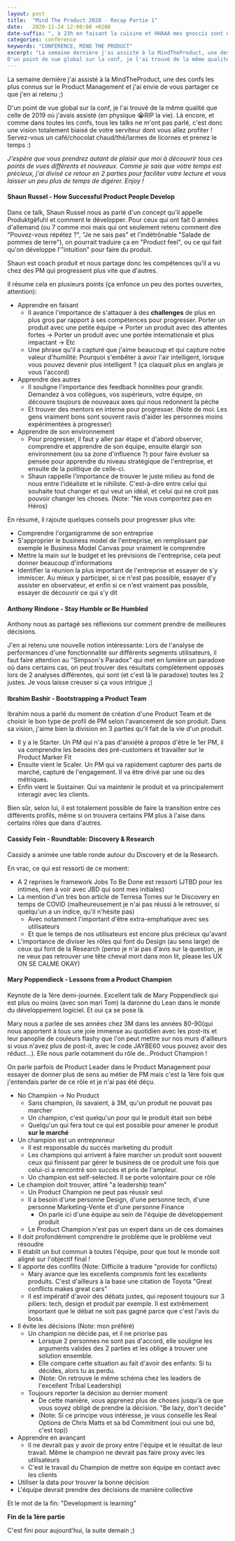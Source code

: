 ```yaml
---
layout: post
title:  "Mind The Product 2020 - Recap Partie 1"
date:   2020-11-24 12:00:00 +0200
date-suffix: ", à 23h en faisant la cuisine et HHAAA mes gnoccis sont en train de cramer"
categories: conférence
keywords: "CONFERENCE, MIND THE PRODUCT"
excerpt: "La semaine dernière j'ai assisté à la MindTheProduct, une des confs les plus connus sur le Product Management et j'ai envie de vous partager ce que j'en ai retenu ;)
D'un point de vue global sur la conf, je l'ai trouvé de la même qualité que..."
---
```


La semaine dernière j'ai assisté à la MindTheProduct, une des confs les plus connus sur le Product Management et j'ai envie de vous partager ce que j'en ai retenu ;)  

D'un point de vue global sur la conf, je l'ai trouvé de la même qualité que celle de 2019 où j'avais assisté (en physique 😭RIP la vie). Là encore, et comme dans toutes les confs, tous les talks ne m'ont pas parlé, c'est donc une vision totalement biaisé de votre serviteur dont vous allez profiter ! Servez-vous un café/chocolat chaud/thé/larmes de licornes et prenez le temps :)  

*J'espère que vous prendrez autant de plaisir que moi à découvrir tous ces points de vues différents et nouveaux. Comme je sais que votre temps est précieux, j'ai divisé ce retour en 2 parties pour faciliter votre lecture et vous laisser un peu plus de temps de digérer. Enjoy !*  

#### Shaun Russel - How Successful Product People Develop  

Dans ce talk, Shaun Russel nous as parlé d'un concept qu'il appelle Produktgëfuhl et comment le développer. Pour ceux qui ont fait 0 années d'allemand (ou 7 comme moi mais qui ont seulement retenu comment dire "Pouvez-vous répétez ?", "Je ne sais pas" et l'indétrônable "Salade de pommes de terre"), on pourrait traduire ça en "Product feel", ou ce qui fait qu'on développe l'"intuition" pour faire du produit.  

Shaun est coach produit et nous partage donc les compétences qu'il a vu chez des PM qui progressent plus vite que d'autres.  

Il résume cela en plusieurs points (ça enfonce un peu des portes ouvertes, attention):  

- Apprendre en faisant
    - Il avance l'importance de s'attaquer à des **challenges** de plus en plus gros par rapport à ses compétences pour progresser. Porter un produit avec une petite équipe → Porter un produit avec des attentes fortes → Porter un produit avec une portée internationale et plus impactant → Etc
    - Une phrase qu'il a capturé que j'aime beaucoup et qui capture notre valeur d'humilité: Pourquoi s'embêter à avoir l'air intelligent, lorsque vous pouvez devenir plus intelligent ? (ça claquait plus en anglais je vous l'accord)
- Apprendre des autres
    - Il souligne l'importance des feedback honnêtes pour grandir. Demandez à vos collègues, vos supérieurs, votre équipe, on découvre toujours de nouveaux axes qui nous redonnent la pèche
    - Et trouver des mentors en interne pour progresser. (Note de moi: Les gens vraiment bons sont souvent ravis d'aider les personnes moins expérimentées à progresser)
- Apprendre de son environnement
    - Pour progresser, il faut y aller par étape et d'abord observer, comprendre et apprendre de son équipe, ensuite élargir son environnement (ou sa zone d'influence ?) pour faire évoluer sa pensée pour apprendre du niveau stratégique de l'entreprise, et ensuite de la politique de celle-ci.
    - Shaun rappelle l'importance de trouver le juste milieu au fond de nous entre l'idéaliste et le nihiliste. C'est-à-dire entre celui qui souhaite tout changer et qui veut un idéal, et celui qui ne croit pas pouvoir changer les choses. (Note: "Ne vous comportez pas en Héros)

En résumé, il rajoute quelques conseils pour progresser plus vite:  

- Comprendre l'organigramme de son entreprise
- S'approprier le business model de l'entreprise, en remplissant par exemple le Business Model Canvas pour vraiment le comprendre
- Mettre la main sur le budget et les prévisions de l'entreprise, cela peut donner beaucoup d'informations
- Identifier la réunion la plus important de l'entreprise et essayer de s'y immiscer. Au mieux y participer, si ce n'est pas possible, essayer d'y assister en observateur, et enfin si ce n'est vraiment pas possible, essayer de découvrir ce qui s'y dit

#### Anthony Rindone - Stay Humble or Be Humbled

Anthony nous as partagé ses réflexions sur comment prendre de meilleures décisions.  

J'en ai retenu une nouvelle notion intéressante: Lors de l'analyse de performances d'une fonctionnalité sur différents segments utilisateurs, il faut faire attention au "Simpson's Paradox" qui met en lumière un paradoxe où dans certains cas, on peut trouver des résultats complètement opposés lors de 2 analyses différentes, qui sont (et c'est là le paradoxe) toutes les 2 justes. Je vous laisse creuser si ça vous intrigue ;)  

#### Ibrahim Bashir - Bootstrapping a Product Team

Ibrahim nous a parlé du moment de création d'une Product Team et de choisir le bon type de profil de PM selon l'avancement de son produit. Dans sa vision, j'aime bien la division en 3 parties qu'il fait de la vie d'un produit.  

- Il y a le Starter. Un PM qui n'a pas d'anxiété à propos d'être le 1er PM, il va comprendre les besoins des pré-customers et travailler sur le Product Marker Fit
- Ensuite vient le Scaler. Un PM qui va rapidement capturer des parts de marché, capturé de l'engagement. Il va être drivé par une ou des métriques.
- Enfin vient le Sustainer. Qui va maintenir le produit et va principalement interagir avec les clients.  

Bien sûr, selon lui, il est totalement possible de faire la transition entre ces différents profils, même si on trouvera certains PM plus à l'aise dans certains rôles que dans d'autres.  

#### Cassidy Fein - Roundtable: Discovery & Research

Cassidy a animée une table ronde autour du Discovery et de la Research.  

En vrac, ce qui est ressorti de ce moment:  

- A 2 reprises le framework Jobs To Be Done est ressorti (JTBD pour les intimes, rien à voir avec JBD qui sont mes initiales)
- La mention d'un très bon article de Terresa Torres sur le Discovery en temps de COVID (malheureusement je n'ai pas réussi à le retrouver, si quelqu'un a un indice, qu'il n'hésite pas)
    - Avec notamment l'important d'être extra-emphatique avec ses utilisateurs
    - Et que le temps de nos utilisateurs est encore plus précieux qu'avant
- L'importance de diviser les rôles qui font du Design (au sens large) de ceux qui font de la Research (perso je n'ai pas d'avis sur la question, je ne veux pas retrouver une tête cheval mort dans mon lit, please les UX ON SE CALME OKAY)  

#### Mary Poppendieck - Lessons from a Product Champion

Keynote de la 1ère demi-journée. Excellent talk de Mary Poppendieck qui est plus ou moins (avec son mari Tom) la daronne du Lean dans le monde du développement logiciel. Et oui ça se pose là.  

Mary nous a parlée de ses années chez 3M dans les années 80-90(qui nous apportent à tous une joie immense au quotidien avec les post-its et leur panoplie de couleurs flashy que l'on peut mettre sur nos murs d'ailleurs si vous n'avez plus de post-it, avec le code JAYBE60 vous pouvez avoir des réduct...). Elle nous parle notamment du rôle de...Product Champion !  

On parle parfois de Product Leader dans le Product Management pour essayer de donner plus de sens au métier de PM mais c'est la 1ère fois que j'entendais parler de ce rôle et je n'ai pas été déçu.  

- No Champion → No Product
    - Sans champion, ils savaient, à 3M, qu'un produit ne pouvait pas marcher
    - Un champion, c'est quelqu'un pour qui le produit était son bébé
    - Quelqu'un qui fera tout ce qui est possible pour amener le produit **sur le marché**
- Un champion est un entrepreneur
    - Il est responsable du succès marketing du produit
    - Les champions qui arrivent à faire marcher un produit sont souvent ceux qui finissent par gérer le business de ce produit une fois que celui-ci a rencontré son succès et pris de l'ampleur.
    - Un champion est self-selected. Il se porte volontaire pour ce rôle
- Le champion doit trouver, attiré "a leadership team"
    - Un Product Champion ne peut pas réussir seul
    - Il a besoin d'une personne Design, d'une personne tech, d'une personne Marketing-Vente et d'une personne Finance
        - On parle ici d'une équipe au sein de l'équipe de développement produit
    - Le Product Champion n'est pas un expert dans un de ces domaines
- Il doit profondément comprendre le problème que le problème veut résoudre
- Il établit un but commun à toutes l'équipe, pour que tout le monde soit aligné sur l'objectif final !
- Il apporte des conflits (Note: Difficile à traduire "provide for conflicts)
    - Mary avance que les excellents compromis font les excellents produits. C'est d'ailleurs à la base une citation de Toyota "Great conflicts makes great cars"
    - Il est impératif d'avoir des débats justes, qui reposent toujours sur 3 piliers: tech, design et produit par exemple. Il est extrêmement important que le débat ne soit pas gagné parce que c'est l'avis du boss.
- Il évite les décisions (Note: mon préféré)
    - Un champion ne décide pas, et il ne priorise pas
        - Lorsque 2 personnes ne sont pas d'accord, elle souligne les arguments valides des 2 parties et les oblige à trouver une solution ensemble.
        - Elle compare cette situation au fait d'avoir des enfants: Si tu décides, alors tu as perdu.
        - (Note: On retrouve le même schéma chez les leaders de l'excellent Tribal Leadership)
    - Toujours reporter la décision au dernier moment
        - De cette manière, vous apprenez plus de choses jusqu'à ce que vous soyez obligé de prendre la décision. "Be lazy, don't decide"
        - (Note: Si ce principe vous intéresse, je vous conseille les Real Options de Chris Matts et sa bd Commitment (oui oui une bd, c'est top))
- Apprendre en avançant
    - Il ne devrait pas y avoir de proxy entre l'équipe et le résultat de leur travail. Même le champion ne devrait pas faire proxy avec les utilisateurs
    - C'est le travail du Champion de mettre son équipe en contact avec les clients
- Utiliser la data pour trouver la bonne décision
- L'équipe devrait prendre des décisions de manière collective  

Et le mot de la fin: "Development is learning"  

**Fin de la 1ère partie**  

C'est fini pour aujourd'hui, la suite demain ;)